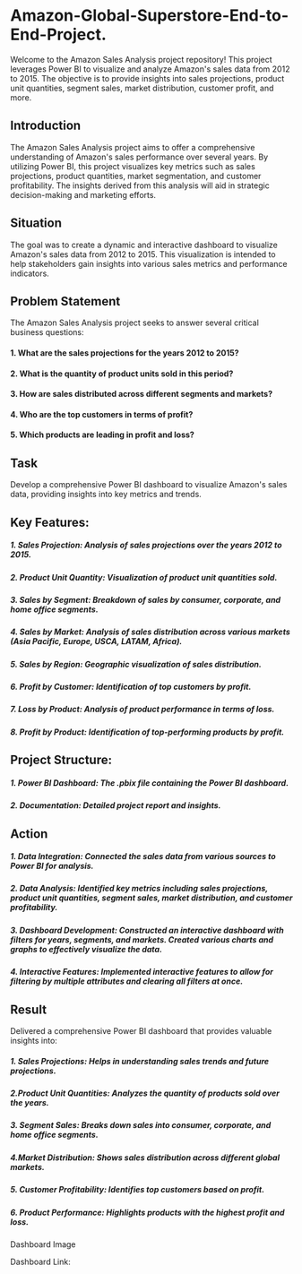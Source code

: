 # Amazon-Global-Superstore-End-to-End-Project.
Welcome to the Amazon Sales Analysis project repository! This project leverages Power BI to visualize and analyze Amazon's sales data from 2012 to 2015. The objective is to provide insights into sales projections, product unit quantities, segment sales, market distribution, customer profit, and more.

## Introduction
The Amazon Sales Analysis project aims to offer a comprehensive understanding of Amazon's sales performance over several years. By utilizing Power BI, this project visualizes key metrics such as sales projections, product quantities, market segmentation, and customer profitability. The insights derived from this analysis will aid in strategic decision-making and marketing efforts.

## Situation
The goal was to create a dynamic and interactive dashboard to visualize Amazon's sales data from 2012 to 2015. This visualization is intended to help stakeholders gain insights into various sales metrics and performance indicators.

## Problem Statement
The Amazon Sales Analysis project seeks to answer several critical business questions:

#### 1. What are the sales projections for the years 2012 to 2015?
#### 
#### 2. What is the quantity of product units sold in this period?
#### 
#### 3. How are sales distributed across different segments and markets?
#### 
#### 4. Who are the top customers in terms of profit?
#### 
#### 5. Which products are leading in profit and loss?

## Task
Develop a comprehensive Power BI dashboard to visualize Amazon's sales data, providing insights into key metrics and trends.

## Key Features:
##### 1. Sales Projection: Analysis of sales projections over the years 2012 to 2015.
##### 2. Product Unit Quantity: Visualization of product unit quantities sold.
##### 3. Sales by Segment: Breakdown of sales by consumer, corporate, and home office segments.
##### 4. Sales by Market: Analysis of sales distribution across various markets (Asia Pacific, Europe, USCA, LATAM, Africa).
##### 5. Sales by Region: Geographic visualization of sales distribution.
##### 6. Profit by Customer: Identification of top customers by profit.
##### 7. Loss by Product: Analysis of product performance in terms of loss.
##### 8. Profit by Product: Identification of top-performing products by profit.



## Project Structure:
##### 1. Power BI Dashboard: The .pbix file containing the Power BI dashboard.
##### 2. Documentation: Detailed project report and insights.





## Action
##### 1. Data Integration: Connected the sales data from various sources to Power BI for analysis.
##### 2. Data Analysis: Identified key metrics including sales projections, product unit quantities, segment sales, market distribution, and customer profitability.
##### 3. Dashboard Development: Constructed an interactive dashboard with filters for years, segments, and markets. Created various charts and graphs to effectively visualize the data.
##### 4. Interactive Features: Implemented interactive features to allow for filtering by multiple attributes and clearing all filters at once.


## Result
Delivered a comprehensive Power BI dashboard that provides valuable insights into:

##### 1. Sales Projections: Helps in understanding sales trends and future projections.
##### 2.Product Unit Quantities: Analyzes the quantity of products sold over the years.
##### 3. Segment Sales: Breaks down sales into consumer, corporate, and home office segments.
##### 4.Market Distribution: Shows sales distribution across different global markets.
##### 5. Customer Profitability: Identifies top customers based on profit.
##### 6. Product Performance: Highlights products with the highest profit and loss.





Dashboard Image


Dashboard Link:


